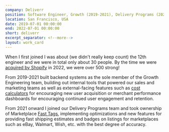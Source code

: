```yaml
---
company: Deliverr
position: Software Engineer, Growth (2019-2021), Delivery Programs (2021-2022)
location: San Francisco, USA
date: 2019-07-01 00:00:00
end: 2022-07-01 00:00:00
short: deliverr
excerpt_separator: <!--more-->
layout: work_card
---
```


When I first joined I was about (we didn't really keep count) the 12th engineer and we were in total only about 30 people. By the time we were [acquired by Shopify](https://deliverr.com/blog/deliverr-shopify-finalize-acquisition/) in 2022, we were over 500 strong! 
<!--more-->

From 2019-2021 built backend systems as the sole member of the Growth Engineering team, building out internal tools that powered our sales and marketing teams as well as external-facing features such as [cost calculators](https://cost-calculator.deliverr.com/) for encouraging new user acquisition or merchant performance dashboards for encouraging continued user engagement and retention. 

From 2021 onward I joined our Delivery Programs team and took ownership of Marketplace [Fast Tags](https://deliverr.com/solution-overview/), implementing optimizations and new features for providing fast shipping estimates and badges on listings for marketplaces such as eBay, Walmart, Wish, etc. with the best degree of accuracy.